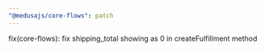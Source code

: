 ```yaml
---
"@medusajs/core-flows": patch
---
```


fix(core-flows): fix shipping_total showing as 0 in createFulfillment method
